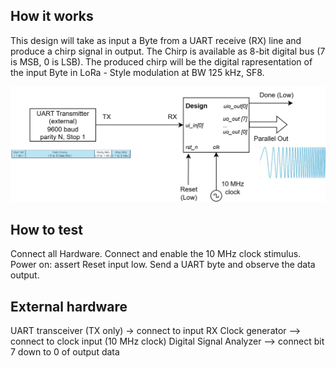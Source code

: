 <!---

This file is used to generate your project datasheet. Please fill in the information below and delete any unused
sections.

You can also include images in this folder and reference them in the markdown. Each image must be less than
512 kb in size, and the combined size of all images must be less than 1 MB.
-->

## How it works

This design will take as input a Byte from a UART  receive (RX) line and produce a chirp signal in output.
The Chirp is available as 8-bit digital bus (7 is MSB, 0 is LSB).
The produced chirp will be the digital rapresentation of the input Byte in LoRa - Style modulation at BW 125 kHz, SF8.

<img src="additional/Megnevezetlen diagram.png" >


## How to test
Connect all Hardware.
Connect and enable the 10 MHz clock stimulus.
Power on: assert Reset input low.
Send a UART byte and observe the data output.

## External hardware

UART transceiver (TX only) -> connect to input RX
Clock generator --> connect to clock input (10 MHz clock)
Digital Signal Analyzer --> connect bit 7 down to 0 of output data
